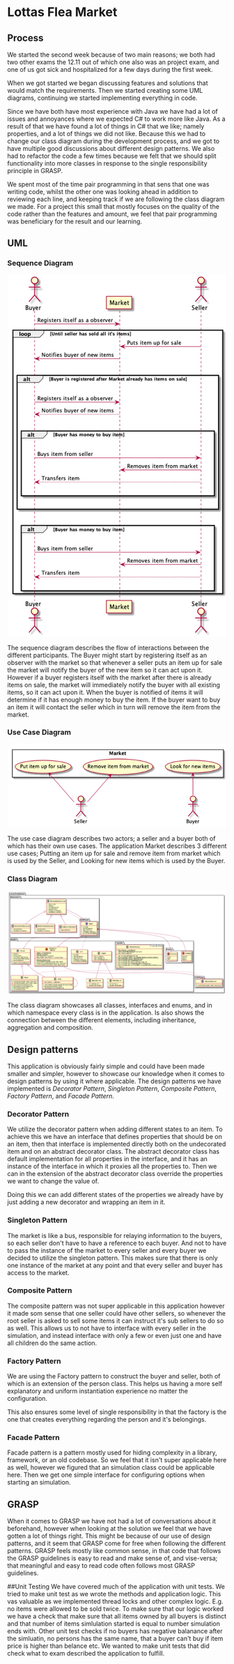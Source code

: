 # Lottas Flea Market

## Process
We started the second week because of two main reasons; we both had two other exams the 12.11 out of 
which one also was an project exam, and one of us got sick and hospitalized for a few days during the first week.

When we got started we began discussing features and solutions that would match the requirements. Then we
started creating some UML diagrams, continuing we started implementing everything in code.

Since we have both have most experience with Java we have had a lot of issues and annoyances where we
expected C# to work more like Java. As a result of that we have found a lot of things in C# that we like;
namely properties, and a lot of things we did not like.
Because this we had to change our class diagram during the development process, and we got to have multiple
good discussions about different design patterns. We also had to refactor the code a few times because we
felt that we should split functionality into more classes in response to the single responsibility principle in GRASP. 

We spent most of the time pair programming in that sens that one was writing code, whilst the other one was
looking ahead in addition to reviewing each line, and keeping track if we are following the class diagram we made.
For a project this small that mostly focuses on the quality of the code rather than the features and amount,
we feel that pair programming was beneficiary for the result and our learning.


## UML

### Sequence Diagram
![Sequence Diagram](Docs/SequenceDiagram.png)

The sequence diagram describes the flow of interactions between the different participants.
The Buyer might start by registering itself as an observer with the market so that whenever a seller puts
an item up for sale the market will notify the buyer of the new item so it can act upon it.
However if a buyer registers itself with the market after there is already items on sale, the market will immediately 
notify the buyer with all existing items, so it can act upon it. 
When the buyer is notified of items it will determine if it has enough money to buy the item.
If the buyer want to buy an item it will contact the seller which in turn will remove the item from the market.

### Use Case Diagram
![Use Case Diagram](Docs/UseCaseDiagram.png)

The use case diagram describes two actors; a seller and a buyer both of which has their own use cases.
The application Market describes 3 different use cases; Putting an item up for sale and remove item 
from market which is used by the Seller, and Looking for new items which is used by the Buyer.

### Class Diagram
![Class Diagram](Docs/ClassDiagram.png)

The class diagram showcases all classes, interfaces and enums, and in which namespace every class is in the application.
Is also shows the connection between the different elements, including inheritance, aggregation and composition.


## Design patterns

This application is obviously fairly simple and could have been made smaller and simpler, however to showcase 
our knowledge when it comes to design patterns by using it where applicable.
The design patterns we have implemented is *Decorator Pattern*, *Singleton Pattern*, *Composite Pattern*,
*Factory Pattern*, and *Facade Pattern*.

### Decorator Pattern
We utilize the decorator pattern when adding different states to an item.
To achieve this we have an interface that defines properties that should be on an item, then that interface is implemented
directly both on the undecorated item and on an abstract decorator class.
The abstract decorator class has default implementation for all properties in the interface, and it has an instance of 
the interface in which it proxies all the properties to.
Then we can in the extension of the abstract decorator class override the properties we want to change the value of.

Doing this we can add different states of the properties we already have by just adding a new decorator and wrapping
an item in it.  

### Singleton Pattern
The market is like a bus, responsible for relaying information to the buyers, so each seller don't have to have
a reference to each buyer. And not to have to pass the instance of the market to every seller and every buyer 
we decided to utilize the singleton pattern. This makes sure that there is only one instance of the market at any point
and that every seller and buyer has access to the market.

### Composite Pattern
The composite pattern was not super applicable in this application however it made som sense that one seller could
have other sellers, so whenever the root seller is asked to sell some items it can instruct it's sub sellers to do so
as well. This allows us to not have to interface with every seller in the simulation, and instead interface with only
a few or even just one and have all children do the same action. 

### Factory Pattern
We are using the Factory pattern to construct the buyer and seller, both of which is an extension of the person class.
This helps us having a more self explanatory and uniform instantiation experience no matter the configuration.

This also ensures some level of single responsibility in that the factory is the one that creates everything
regarding the person and it's belongings.

### Facade Pattern
Facade pattern is a pattern mostly used for hiding complexity in a library, framework, or an old codebase.
So we feel that it isn't super applicable here as well, however we figured that an simulation class could 
be applicable here. Then we get one simple interface for configuring options when starting an simulation.


## GRASP
When it comes to GRASP we have not had a lot of conversations about it beforehand, however when looking at
the solution we feel that we have gotten a lot of things right. This might be because of our use of design
patterns, and it seem that GRASP come for free when following the different patterns.
GRASP feels mostly like common sense, in that code that follows the GRASP guidelines is easy to read and
make sense of, and vise-versa; that meaningful and easy to read code often follows most GRASP guidelines.

##Unit Testing
We have covered much of the application with unit tests. We tried to make unit test as we wrote the methods and
application logic. This vas valuable as we implemented thread locks and other complex logic. E.g. no items
were allowed to be sold twice. To make sure that our logic worked we have a check that make sure that
all items owned by all buyers is distinct and that number of items simlulation started 
is equal to number simulation ends with.
Other unit test checks if no buyers has negative balanance after the simluatin, no persons has the same name,
that a buyer can't buy if item price is higher than belance etc. 
We wanted to make unit tests that did check what to exam described the application to fulfill.


 

